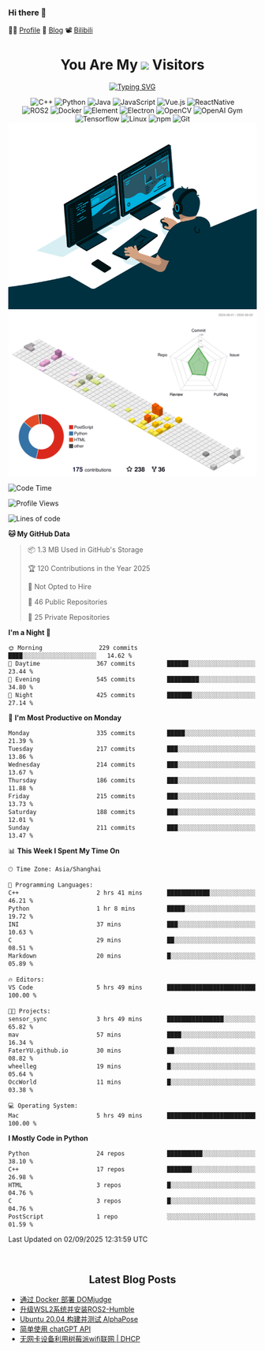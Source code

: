### Hi there 👋

👨‍🎓 [Profile](https://fateryu.github.io/) 📓 [Blog](https://fater.top/) 📽️ [Bilibili](https://space.bilibili.com/188667355)

<div align="center">
  <h1>
    You Are My <img src="https://profile-counter.glitch.me/fateryu/count.svg"> Visitors
  </h1>
  <!--<img align="center" src="https://github-readme-stats-git-masterrstaa-rickstaa.vercel.app/api?username=FaterYU&show_icons=true&count_private=true"/>-->

  <a href="https://git.io/typing-svg"><img src="https://readme-typing-svg.demolab.com?font=Fira+Code&pause=500&center=true&vCenter=true&random=false&width=435&lines=Talk+is+cheap.+Show+me+the+code." alt="Typing SVG" /></a>

  <img src="https://img.shields.io/badge/C++-512BD4?style=flat-square&logo=cplusplus&logoColor=ffffff" alt="C++">
  <img src="https://img.shields.io/badge/-Python-37A6AB?style=flat-square&logo=python&logoColor=ffffff" alt="Python">
  <img src="https://img.shields.io/badge/-Java-007396?style=flat-square&logo=java&logoColor=ffffff" alt="Java">
  <img src="https://img.shields.io/badge/JavaScript-F7DF1E?style=flat-square&logo=JavaScript&logoColor=ffffff" alt="JavaScript">
  <img src="https://img.shields.io/badge/-Vue.js-4FC08D?style=flat-square&logo=Vue.js&logoColor=ffffff" alt="Vue.js">
  <img src="https://img.shields.io/badge/ReactNative-813144?style=flat-square&logo=react&logoColor=ffffff" alt="ReactNative">
  </br>
  <img src="https://img.shields.io/badge/-ROS2-8DD6F9?style=flat-square&logo=ros&logoColor=ffffff" alt="ROS2">
  <img src="https://img.shields.io/badge/Docker-2496ED?style=flat-square&logo=docker&logoColor=ffffff" alt="Docker">
  <img src="https://img.shields.io/badge/-Element-02845A?style=flat-square&logo=electron&logoColor=ffffff" alt="Element">
  <img src="https://img.shields.io/badge/-Electron-002D71?style=flat-square&logo=element&logoColor=ffffff" alt="Electron">
  <img src="https://img.shields.io/badge/-OpenCV-361522?style=flat-square&logo=opencv&logoColor=ffffff" alt="OpenCV">
  <img src="https://img.shields.io/badge/-OpenAIGym-91302E?style=flat-square&logo=openaigym&logoColor=ffffff" alt="OpenAI Gym">
  </br>
  <img src="https://img.shields.io/badge/-Tensorflow-204366?style=flat-square&logo=tensorflow&logoColor=ffffff" alt="Tensorflow">
  <img src="https://img.shields.io/badge/-Linux-333333?style=flat-square&logo=linux&logoColor=white" alt="Linux">
  <img src="https://img.shields.io/badge/-NPM-CB3837?style=flat-square&logo=npm&logoColor=white" alt="npm">
  <img src="https://img.shields.io/badge/-Git-f05032?style=flat-square&logo=git&logoColor=white" alt="Git">
  </br>
  <img alt="GIF" src="./code.gif?raw=true" />
  </br>
  <!--<img src="https://github-readme-stats.vercel.app/api/top-langs/?username=fateryu&hide=HTML&langs_count=5">-->
  <img src="./profile-3d-contrib/profile-south-season-animate.svg">
  </br>
</div>

<!--START_SECTION:waka-->
![Code Time](http://img.shields.io/badge/Code%20Time-540%20hrs%201%20min-blue)

![Profile Views](http://img.shields.io/badge/Profile%20Views-29-blue)

![Lines of code](https://img.shields.io/badge/From%20Hello%20World%20I%27ve%20Written-13.2%20million%20lines%20of%20code-blue)

**🐱 My GitHub Data** 

> 📦 1.3 MB Used in GitHub's Storage 
 > 
> 🏆 120 Contributions in the Year 2025
 > 
> 🚫 Not Opted to Hire
 > 
> 📜 46 Public Repositories 
 > 
> 🔑 25 Private Repositories 
 > 
**I'm a Night 🦉** 

```text
🌞 Morning                229 commits         ████░░░░░░░░░░░░░░░░░░░░░   14.62 % 
🌆 Daytime                367 commits         ██████░░░░░░░░░░░░░░░░░░░   23.44 % 
🌃 Evening                545 commits         █████████░░░░░░░░░░░░░░░░   34.80 % 
🌙 Night                  425 commits         ███████░░░░░░░░░░░░░░░░░░   27.14 % 
```
📅 **I'm Most Productive on Monday** 

```text
Monday                   335 commits         █████░░░░░░░░░░░░░░░░░░░░   21.39 % 
Tuesday                  217 commits         ███░░░░░░░░░░░░░░░░░░░░░░   13.86 % 
Wednesday                214 commits         ███░░░░░░░░░░░░░░░░░░░░░░   13.67 % 
Thursday                 186 commits         ███░░░░░░░░░░░░░░░░░░░░░░   11.88 % 
Friday                   215 commits         ███░░░░░░░░░░░░░░░░░░░░░░   13.73 % 
Saturday                 188 commits         ███░░░░░░░░░░░░░░░░░░░░░░   12.01 % 
Sunday                   211 commits         ███░░░░░░░░░░░░░░░░░░░░░░   13.47 % 
```


📊 **This Week I Spent My Time On** 

```text
🕑︎ Time Zone: Asia/Shanghai

💬 Programming Languages: 
C++                      2 hrs 41 mins       ████████████░░░░░░░░░░░░░   46.21 % 
Python                   1 hr 8 mins         █████░░░░░░░░░░░░░░░░░░░░   19.72 % 
INI                      37 mins             ███░░░░░░░░░░░░░░░░░░░░░░   10.63 % 
C                        29 mins             ██░░░░░░░░░░░░░░░░░░░░░░░   08.51 % 
Markdown                 20 mins             █░░░░░░░░░░░░░░░░░░░░░░░░   05.89 % 

🔥 Editors: 
VS Code                  5 hrs 49 mins       █████████████████████████   100.00 % 

🐱‍💻 Projects: 
sensor_sync              3 hrs 49 mins       ████████████████░░░░░░░░░   65.82 % 
mav                      57 mins             ████░░░░░░░░░░░░░░░░░░░░░   16.34 % 
FaterYU.github.io        30 mins             ██░░░░░░░░░░░░░░░░░░░░░░░   08.82 % 
wheelleg                 19 mins             █░░░░░░░░░░░░░░░░░░░░░░░░   05.64 % 
OccWorld                 11 mins             █░░░░░░░░░░░░░░░░░░░░░░░░   03.38 % 

💻 Operating System: 
Mac                      5 hrs 49 mins       █████████████████████████   100.00 % 
```

**I Mostly Code in Python** 

```text
Python                   24 repos            ██████████░░░░░░░░░░░░░░░   38.10 % 
C++                      17 repos            ███████░░░░░░░░░░░░░░░░░░   26.98 % 
HTML                     3 repos             █░░░░░░░░░░░░░░░░░░░░░░░░   04.76 % 
C                        3 repos             █░░░░░░░░░░░░░░░░░░░░░░░░   04.76 % 
PostScript               1 repo              ░░░░░░░░░░░░░░░░░░░░░░░░░   01.59 % 
```




 Last Updated on 02/09/2025 12:31:59 UTC
<!--END_SECTION:waka-->

<div align="center">
  </br>
  <h2>
    Latest Blog Posts
  </h2>
</div>

<!-- BLOGPOSTS:START -->
- [通过 Docker 部署 DOMjudge](https://fater.top/record/domjudge-docker-config/)
- [升级WSL2系统并安装ROS2-Humble](https://fater.top/record/upgrade-wsl-system-install-ros2-humble/)
- [Ubuntu 20.04 构建并测试 AlphaPose](https://fater.top/usage/build-test-alphapose/)
- [简单使用 chatGPT API](https://fater.top/usage/use-chatgpt-api/)
- [无网卡设备利用树莓派wifi联网 | DHCP](https://fater.top/record/raspi-relay-wifi/)
<!-- BLOGPOSTS:END -->

